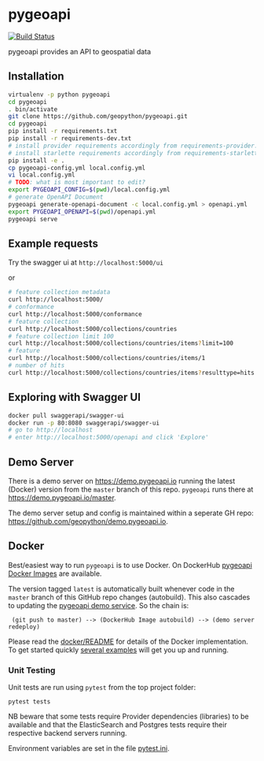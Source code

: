 # pygeoapi

[![Build Status](https://travis-ci.org/geopython/pygeoapi.png)](https://travis-ci.org/geopython/pygeoapi)

pygeoapi provides an API to geospatial data

## Installation

```bash
virtualenv -p python pygeoapi
cd pygeoapi
. bin/activate
git clone https://github.com/geopython/pygeoapi.git
cd pygeoapi
pip install -r requirements.txt
pip install -r requirements-dev.txt
# install provider requirements accordingly from requirements-provider.txt
# install starlette requirements accordingly from requirements-starlette.txt
pip install -e .
cp pygeoapi-config.yml local.config.yml
vi local.config.yml
# TODO: what is most important to edit?
export PYGEOAPI_CONFIG=$(pwd)/local.config.yml
# generate OpenAPI Document
pygeoapi generate-openapi-document -c local.config.yml > openapi.yml
export PYGEOAPI_OPENAPI=$(pwd)/openapi.yml
pygeoapi serve
```

## Example requests

Try the swagger ui at `http://localhost:5000/ui`

or

```bash
# feature collection metadata
curl http://localhost:5000/
# conformance
curl http://localhost:5000/conformance
# feature collection
curl http://localhost:5000/collections/countries
# feature collection limit 100
curl http://localhost:5000/collections/countries/items?limit=100
# feature
curl http://localhost:5000/collections/countries/items/1
# number of hits
curl http://localhost:5000/collections/countries/items?resulttype=hits

```

## Exploring with Swagger UI

```bash
docker pull swaggerapi/swagger-ui
docker run -p 80:8080 swaggerapi/swagger-ui
# go to http://localhost
# enter http://localhost:5000/openapi and click 'Explore'
```

## Demo Server

There is a demo server on https://demo.pygeoapi.io running the latest (Docker) version
from the `master` branch of this repo. `pygeoapi` runs there at https://demo.pygeoapi.io/master.

The demo server setup and config is maintained within a seperate GH repo:
https://github.com/geopython/demo.pygeoapi.io.

## Docker

Best/easiest way to run `pygeoapi` is to use Docker.
On DockerHub [pygeoapi Docker Images](https://hub.docker.com/r/geopython/pygeoapi)
are available.

The version tagged `latest` is automatically built whenever code
in the `master` branch of this GitHub repo changes (autobuild).
This also cascades to updating the [pygeoapi demo service](https://demo.pygeoapi.io/master).
So the chain is:

```
 (git push to master) --> (DockerHub Image autobuild) --> (demo server redeploy)

```

Please read the [docker/README](https://github.com/geopython/pygeoapi/blob/master/docker/README.md) for
details of the Docker implementation. To get started quickly
[several examples](https://github.com/geopython/pygeoapi/blob/master/docker/examples) will get you up and running.

### Unit Testing

Unit tests are run using `pytest` from the top project folder:

```
pytest tests
```

NB beware that some tests require Provider dependencies (libraries) to be available
and that the ElasticSearch and Postgres tests require their respective
backend servers running.

Environment variables are set in the file [pytest.ini](pytest.ini).
